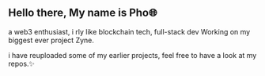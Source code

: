 ## Hello there, My name is Pho🌐
a web3 enthusiast, i rly like blockchain tech, full-stack dev
Working on my biggest ever project Zyne.

i have reuploaded some of my earlier projects, feel free to have a look at my repos.✨

<!--
**phoeazy/phoeazy** is a ✨ _special_ ✨ repository because its `README.md` (this file) appears on your GitHub profile.

Here are some ideas to get you started:

- 🔭 I’m currently working on ...
- 🌱 I’m currently learning ...
- 👯 I’m looking to collaborate on ...
- 🤔 I’m looking for help with ...
- 💬 Ask me about ...
- 📫 How to reach me: ...
- 😄 Pronouns: ...
- ⚡ Fun fact: ...
-->
